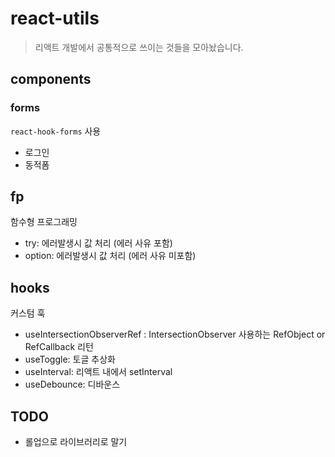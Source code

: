 # react-utils

> 리액트 개발에서 공통적으로 쓰이는 것들을 모아놨습니다.

## components

### forms

`react-hook-forms` 사용

- 로그인
- 동적폼

## fp

함수형 프로그래밍

- try: 에러발생시 값 처리 (에러 사유 포함)
- option: 에러발생시 값 처리 (에러 사유 미포함)

## hooks

커스텀 훅

- useIntersectionObserverRef : IntersectionObserver 사용하는 RefObject or RefCallback 리턴
- useToggle: 토글 추상화
- useInterval: 리액트 내에서 setInterval
- useDebounce: 디바운스

## TODO
- 롤업으로 라이브러리로 말기